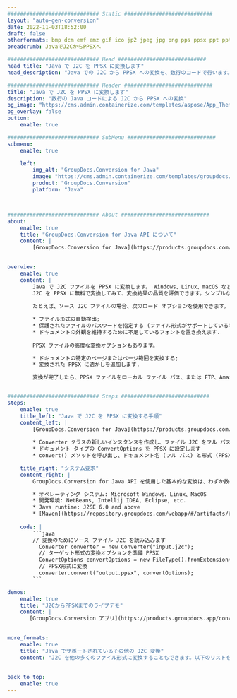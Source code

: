 ```yaml
---
############################# Static ############################
layout: "auto-gen-conversion"
date: 2022-11-03T18:52:00
draft: false
otherformats: bmp dcm emf emz gif ico jp2 jpeg jpg png pps ppsx ppt pptx psb psd svg svgz tga tif tiff webp wmf wmz
breadcrumb: JavaでJ2CからPPSXへ

############################# Head ############################
head_title: "Java で J2C を PPSX に変換します"
head_description: "Java での J2C から PPSX への変換を、数行のコードで行います。 Java の GroupDocs ドキュメント変換 API を使用して、160 を超えるファイル形式を変換します"

############################# Header ############################
title: "Java で J2C を PPSX に変換します"
description: "数行の Java コードによる J2C から PPSX への変換"
bg_image: "https://cms.admin.containerize.com/templates/aspose/App_Themes/V3/images/bg/header1.png"
bg_overlay: false
button:
    enable: true

############################# SubMenu ############################
submenu:
    enable: true

    left:
        img_alt: "GroupDocs.Conversion for Java"
        image: "https://cms.admin.containerize.com/templates/groupdocs/images/product-logos/90x90-noborder/groupdocs-conversion-java.png"
        product: "GroupDocs.Conversion"
        platform: "Java"



############################# About ############################
about:
    enable: true
    title: "GroupDocs.Conversion for Java API について"
    content: |
        [GroupDocs.Conversion for Java](https://products.groupdocs.com/conversion/java/) は、Microsoft Office、OpenDocument、PDF、HTML、電子メール、CAD などの一般的な画像とドキュメント形式の間で変換するための高度なファイル形式変換 API です。ほんの数行のコードでさらに多くのことができます。ネイティブ API は、元のドキュメントの形式を自動的に検出し、変換されたドキュメントをカスタマイズするための多くのオプションを提供します。ドキュメントから情報を抽出する機能に加えて、デフォルトで変換結果のローカル ディスクへのキャッシュもサポートしています。ただし、Amazon S3、Dropbox、Google Drive、Windows Azure、Reddis、またはその他の適切なインターフェイスを実装することで、あらゆるタイプのキャッシュ ストレージをサポートできます。
    

overview:
    enable: true
    content: |
        Java で J2C ファイルを PPSX に変換します。 Windows、Linux、macOS など、任意のプラットフォームで数行の Java コードを実行するだけです。
        J2C を PPSX に無料で変換してみて、変換結果の品質を評価できます。シンプルなファイル変換スクリプトに加えて、J2C ソース ファイルをロードし、PPSX 出力を保存するためのより洗練されたオプションを試すことができます。 
        
        たとえば、ソース J2C ファイルの場合、次のロード オプションを使用できます。

        * ファイル形式の自動検出;
        * 保護されたファイルのパスワードを指定する (ファイル形式がサポートしている場合);
        * ドキュメントの外観を維持するために不足しているフォントを置き換えます.
        
        PPSX ファイルの高度な変換オプションもあります。

        * ドキュメントの特定のページまたはページ範囲を変換する;
        * 変換された PPSX に透かしを追加します.

        変換が完了したら、PPSX ファイルをローカル ファイル パス、または FTP、Amazon S3、Google ドライブ、Dropbox などのサード パーティのストレージに保存できます。注意してください - J2C を変換するにはPPSX に、MS Office、Open Office、Adobe Acrobat Reader などの追加のソフトウェアをインストールする必要はありません。


############################# Steps ############################
steps:
    enable: true
    title_left: "Java で J2C を PPSX に変換する手順"
    content_left: |
        [GroupDocs.Conversion for Java](https://products.groupdocs.com/conversion/java/) を使用すると、開発者は数行のコードで J2C ファイルを PPSX に簡単に変換できます。
        
        * Converter クラスの新しいインスタンスを作成し、ファイル J2C をフル パスでアップロードします。
        * ドキュメント タイプの ConvertOptions を PPSX に設定します
        * convert() メソッドを呼び出し、ドキュメント名 (フル パス) と形式 (PPSX) をパラメーターとして渡します。

    title_right: "システム要求"
    content_right: |
        GroupDocs.Conversion for Java API を使用した基本的な変換は、わずか数行のコードで実行できます。当社の API は、すべての主要なプラットフォームとオペレーティング システムでサポートされています。以下のコードを実行する前に、システムに次の前提条件がインストールされていることを確認してください。

        * オペレーティング システム: Microsoft Windows、Linux、MacOS
        * 開発環境: NetBeans, Intellij IDEA, Eclipse, etc.
        * Java runtime: J2SE 6.0 and above
        * [Maven](https://repository.groupdocs.com/webapp/#/artifacts/browse/tree/General/repo/com/groupdocs/groupdocs-conversion) から最新の GroupDocs.Conversion for Java を取得します
         
    code: |
        ```java    
        // 変換のためにソース ファイル J2C を読み込みます
          Converter converter = new Converter("input.j2c");
          // ターゲット形式の変換オプションを準備 PPSX
          ConvertOptions convertOptions = new FileType().fromExtension("ppsx").getConvertOptions();
          // PPSX形式に変換
          converter.convert("output.ppsx", convertOptions);
        ```

demos:
    enable: true
    title: "J2CからPPSXまでのライブデモ"
    content: |
       [GroupDocs.Conversion アプリ](https://products.groupdocs.app/conversion/family) ウェブサイトにアクセスして、今すぐ J2C から PPSX への変換を試してください。無料デモには次の利点があります
          

more_formats:
    enable: true
    title: "Java でサポートされているその他の J2C 変換"
    content: "J2C を他の多くのファイル形式に変換することもできます。以下のリストをご覧ください。"
       
       
back_to_top:
    enable: true
---
```

